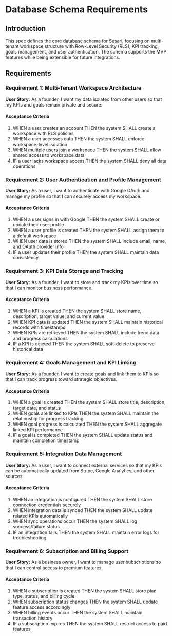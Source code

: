 # Database Schema Requirements

## Introduction

This spec defines the core database schema for Sesari, focusing on multi-tenant workspace structure with Row-Level Security (RLS), KPI tracking, goals management, and user authentication. The schema supports the MVP features while being extensible for future integrations.

## Requirements

### Requirement 1: Multi-Tenant Workspace Architecture

**User Story:** As a founder, I want my data isolated from other users so that my KPIs and goals remain private and secure.

#### Acceptance Criteria

1. WHEN a user creates an account THEN the system SHALL create a workspace with RLS policies
2. WHEN a user accesses data THEN the system SHALL enforce workspace-level isolation
3. WHEN multiple users join a workspace THEN the system SHALL allow shared access to workspace data
4. IF a user lacks workspace access THEN the system SHALL deny all data operations

### Requirement 2: User Authentication and Profile Management

**User Story:** As a user, I want to authenticate with Google OAuth and manage my profile so that I can securely access my workspace.

#### Acceptance Criteria

1. WHEN a user signs in with Google THEN the system SHALL create or update their user profile
2. WHEN a user profile is created THEN the system SHALL assign them to a default workspace
3. WHEN user data is stored THEN the system SHALL include email, name, and OAuth provider info
4. IF a user updates their profile THEN the system SHALL maintain data consistency

### Requirement 3: KPI Data Storage and Tracking

**User Story:** As a founder, I want to store and track my KPIs over time so that I can monitor business performance.

#### Acceptance Criteria

1. WHEN a KPI is created THEN the system SHALL store name, description, target value, and current value
2. WHEN KPI data is updated THEN the system SHALL maintain historical records with timestamps
3. WHEN KPIs are retrieved THEN the system SHALL include trend data and progress calculations
4. IF a KPI is deleted THEN the system SHALL soft-delete to preserve historical data

### Requirement 4: Goals Management and KPI Linking

**User Story:** As a founder, I want to create goals and link them to KPIs so that I can track progress toward strategic objectives.

#### Acceptance Criteria

1. WHEN a goal is created THEN the system SHALL store title, description, target date, and status
2. WHEN goals are linked to KPIs THEN the system SHALL maintain the relationship for progress tracking
3. WHEN goal progress is calculated THEN the system SHALL aggregate linked KPI performance
4. IF a goal is completed THEN the system SHALL update status and maintain completion timestamp

### Requirement 5: Integration Data Management

**User Story:** As a user, I want to connect external services so that my KPIs can be automatically updated from Stripe, Google Analytics, and other sources.

#### Acceptance Criteria

1. WHEN an integration is configured THEN the system SHALL store connection credentials securely
2. WHEN integration data is synced THEN the system SHALL update related KPIs automatically
3. WHEN sync operations occur THEN the system SHALL log success/failure status
4. IF an integration fails THEN the system SHALL maintain error logs for troubleshooting

### Requirement 6: Subscription and Billing Support

**User Story:** As a business owner, I want to manage user subscriptions so that I can control access to premium features.

#### Acceptance Criteria

1. WHEN a subscription is created THEN the system SHALL store plan type, status, and billing cycle
2. WHEN subscription status changes THEN the system SHALL update feature access accordingly
3. WHEN billing events occur THEN the system SHALL maintain transaction history
4. IF a subscription expires THEN the system SHALL restrict access to paid features
